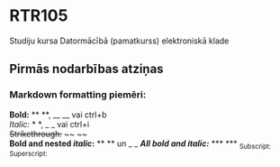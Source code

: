 # RTR105
Studiju kursa Datormācībā (pamatkurss) elektroniskā klade

## Pirmās nodarbības atziņas
 ### Markdown formatting piemēri:
 **Bold:** ** **, __ __ vai ctrl+b  <br>
 _Italic:_ * *, _ _ vai ctrl+i  <br>
 ~~Strikethrough:~~ ~~ ~~  <br>
 **Bold and nested _italic_:** ** ** un _ _
 **_All bold and italic:_** *** ***
 <sub>Subscript:</sub> <sub> </sub>
 <sup>Superscript:</sup> <sup> </sup>
 
